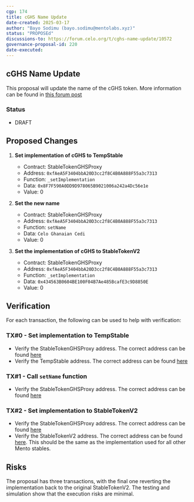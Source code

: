 ```yaml
---
cgp: 174
title: cGHS Name Update
date-created: 2025-03-17
author: "Bayo Sodimu (bayo.sodimu@mentolabs.xyz)"
status: "PROPOSEd"
discussions-to: https://forum.celo.org/t/cghs-name-update/10572
governance-proposal-id: 220
date-executed:
---
```


## cGHS Name Update

This proposal will update the name of the cGHS token. More information can be found in [this forum post](https://forum.celo.org/t/cghs-name-update)

### Status

- DRAFT

## Proposed Changes

1. **Set implementation of cGHS to TempStable**

   - Contract: StableTokenGHSProxy
   - Address: `0xfAeA5F3404bbA20D3cc2f8C4B0A888F55a3c7313`
   - Function: `_setImplementation`
   - Data: `0x8F7F590A0DD9D978065B9021006a242a4Dc56e1e`
   - Value: 0

2. **Set the new name**

   - Contract: StableTokenGHSProxy
   - Address: `0xfAeA5F3404bbA20D3cc2f8C4B0A888F55a3c7313`
   - Function: `setName`
   - Data: `Celo Ghanaian Cedi`
   - Value: 0

3. **Set the implementation of cGHS to StableTokenV2**

   - Contract: StableTokenGHSProxy
   - Address: `0xfAeA5F3404bbA20D3cc2f8C4B0A888F55a3c7313`
   - Function: `_setImplementation`
   - Data: `0x434563B0604BE100F04B7Ae485BcafE3c9D8850E`
   - Value: 0

## Verification

For each transaction, the following can be used to help with verification:

### TX#0 - Set implementation to TempStable

- Verify the StableTokenGHSProxy address. The correct address can be found [here](https://docs.mento.org/mento/developers/deployments/addresses)
- Verify the TempStable address. The correct address can be found [here](https://github.com/mento-protocol/mento-deployment/blob/72e555f6a58e29dc998a3ac779333af717ccf020/broadcast/cGHS-00-Temp-Implementation.sol/42220/run-latest.json#L7)

### TX#1 - Call `setName` function

- Verify the StableTokenGHSProxy address. The correct address can be found [here](https://docs.mento.org/mento/developers/deployments/addresses)

### TX#2 - Set implementation to StableTokenV2

- Verify the StableTokenGHSProxy address. The correct address can be found [here](https://docs.mento.org/mento/developers/deployments/addresses)
- Verify the StableTokenV2 address. The correct address can be found [here](https://docs.mento.org/mento/developers/deployments/addresses). This should be the same as the implementation used for all other Mento stables.

 
## Risks
 
The proposal has three transactions, with the final one reverting the implementation back to the original StableTokenV2. The testing and simulation show that the execution risks are minimal.
